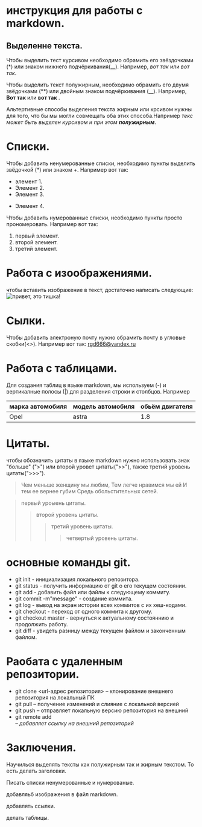 # инструкция для работы с markdown.

## Выделенне текста.

Чтобы выделить тест курсивом необходимо обрамить его звёздочками (*) или знаком нижнего подчёркивания(__). Например, *вот так* или _вот так_. 

Чтобы выделить текст полужирным, необходимо обрамить его двумя звёдочками (**) или двойным знаком подчёркивания (__). Например, **Вот так** или __вот так__ .

Альтертивные способы выделения текста жирным или крсивом нужны для того, что бы мы могли совмещать оба этих способа.Например _текс может быть выделен курсивом и при этом **полужирным**_.  

# Списки.
Чтобы добавить ненумерованные списки, необходимо пункты выделить звёдочкой (*) или знаком +. Например вот так:
* элемент 1.
* Элемент 2.
* Элемент 3.
+ Элемент 4.

Чтобы добавить нумерованные списки, необходимо пункты просто прономеровать. Например вот так:
1. первый элемент.
2. второй элемент.
3. третий элемент.

# Работа с изоображениями.

чтобы вставить изображение в текст, достаточно написать следующие: ![привет, это тишка!](tishka.jpg)

# Сылки.

Чтобы добавить электроную почту нужно обрамить почту в угловые скобки(<>). Например вот так: <rgd666@yandex.ru>

# Работа с таблицами.

Для создания таблиц в языке markdown, мы используем (-) и вертикалные полосы (|) для разделения строки и столбцов. Например

| марка автомобиля | модель автомобиля| обьём двигателя
|------|--------|-------|
|Opel | astra | 1.8|


# Цитаты.

чтобы обозначить цитаты в языке markdown нужно использовать знак "больше"
(">") или второй уровет цитаты(">>"), также третий уровень цитаты(">>>").

> Чем меньше женщину мы любим, Тем легче нравимся мы ей И тем ее вернее губим Средь обольстительных сетей.

> первый уроыень цитаты.
>>второй уровень цитаты.
>>>третий уровень цитаты.
>>>> четвертый уровень цитаты.

# основные команды git.

* git init - инициализация локального репозитора. 
* git status - получить информацию от git о его текущем состоянии.
* git add - добавить файл или файлы к следующему коммиту.
* git commit -m"message" - создание коммита.
* git log - вывод на экран истории всех коммитов с их хеш-кодами.
* git checkout - переход от одного коммита к другому.
* git checkout master - вернуться к актуальному состояннию и продолжить работу.
* git diff - увидеть разницу между текущем файлом и законченным файлом.

# Раобата с удаленным репозитории.

* git clone <url-адрес репозитория> – клонирование внешнего репозитория на  локальный ПК
* git pull – получение изменений и слияние с локальной версией
* git push – отправляет локальную версию репозитория на внешний
* git remote add <name> <address> – добавляет ссылку на внешний репозиторий


# Заключения.

Научилься выделять тексты как полужирным так и жирным текстом. То есть делать заголовки.

Писать списки ненумерованные и нумерованые.

добавляьб изображения в файл markdown.

добавлять ссылки.

делать таблицы.